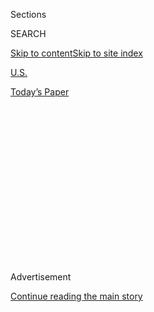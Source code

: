 <div id="app">

<div>

<div>

<div>

<div class="NYTAppHideMasthead css-1q2w90k e1suatyy0">

<div class="section css-ui9rw0 e1suatyy2">

<div class="css-eph4ug er09x8g0">

<div class="css-6n7j50">

</div>

<span class="css-1dv1kvn">Sections</span>

<div class="css-10488qs">

<span class="css-1dv1kvn">SEARCH</span>

</div>

[Skip to content](#site-content)[Skip to site
index](#site-index)

</div>

<div id="masthead-section-label" class="css-1wr3we4 eaxe0e00">

[U.S.](https://www.nytimes3xbfgragh.onion/section/us)

</div>

<div class="css-10698na e1huz5gh0">

</div>

</div>

<div id="masthead-bar-one" class="section hasLinks css-15hmgas e1csuq9d3">

<div class="css-uqyvli e1csuq9d0">

</div>

<div class="css-1uqjmks e1csuq9d1">

</div>

<div class="css-9e9ivx">

[](https://myaccount.nytimes3xbfgragh.onion/auth/login?response_type=cookie&client_id=vi)

</div>

<div class="css-1bvtpon e1csuq9d2">

[Today’s
Paper](https://www.nytimes3xbfgragh.onion/section/todayspaper)

</div>

</div>

</div>

</div>

<div data-aria-hidden="false">

<div id="site-content" data-role="main">

<div>

<div class="css-1aor85t" style="opacity:0.000000001;z-index:-1;visibility:hidden">

<div class="css-1hqnpie">

<div class="css-epjblv">

<span class="css-17xtcya">[U.S.](/section/us)</span><span class="css-x15j1o">|</span><span class="css-fwqvlz">Abortion
Foes, Emboldened by Trump, Promise ‘Onslaught’ of Tough
Restrictions</span>

</div>

<div class="css-k008qs">

<div class="css-1iwv8en">

<span class="css-18z7m18"></span>

<div>

</div>

</div>

<span class="css-1n6z4y">https://nyti.ms/2he5gQT</span>

<div class="css-1705lsu">

<div class="css-4xjgmj">

<div class="css-4skfbu" data-role="toolbar" data-aria-label="Social Media Share buttons, Save button, and Comments Panel with current comment count" data-testid="share-tools">

  - 
  - 
  - 
  - 
    
    <div class="css-6n7j50">
    
    </div>

  - 
  - 

</div>

</div>

</div>

</div>

</div>

</div>

<div class="css-13pd83m">

</div>

<div id="top-wrapper" class="css-1sy8kpn">

<div id="top-slug" class="css-l9onyx">

Advertisement

</div>

[Continue reading the main
story](#after-top)

<div class="ad top-wrapper" style="text-align:center;height:100%;display:block;min-height:250px">

<div id="top" class="place-ad" data-position="top" data-size-key="top">

</div>

</div>

<div id="after-top">

</div>

</div>

<div id="sponsor-wrapper" class="css-1hyfx7x">

<div id="sponsor-slug" class="css-19vbshk">

Supported by

</div>

[Continue reading the main
story](#after-sponsor)

<div id="sponsor" class="ad sponsor-wrapper" style="text-align:center;height:100%;display:block">

</div>

<div id="after-sponsor">

</div>

</div>

<div class="css-1vkm6nb ehdk2mb0">

# Abortion Foes, Emboldened by Trump, Promise ‘Onslaught’ of Tough Restrictions

</div>

<div class="css-79elbk" data-testid="photoviewer-wrapper">

<div class="css-z3e15g" data-testid="photoviewer-wrapper-hidden">

</div>

<div class="css-1a48zt4 ehw59r15" data-testid="photoviewer-children">

![<span class="css-16f3y1r e13ogyst0" data-aria-hidden="true">The Ohio
Statehouse last week. Lawmakers passed what would be the nation’s
toughest abortion restriction if signed into
law.</span><span class="css-cnj6d5 e1z0qqy90" itemprop="copyrightHolder"><span class="css-1ly73wi e1tej78p0">Credit...</span><span><span>Andrew
Spear for The New York
Times</span></span></span>](https://static01.graylady3jvrrxbe.onion/images/2016/12/12/us/12abortion2/12abortion2-articleInline.jpg?quality=75&auto=webp&disable=upscale)

</div>

</div>

<div class="css-xt80pu e12qa4dv0">

<div class="css-18e8msd">

<div class="css-vp77d3 epjyd6m0">

<div class="css-1baulvz">

By [<span class="css-1baulvz" itemprop="name">Sabrina
Tavernise</span>](http://www.nytimes3xbfgragh.onion/by/sabrina-tavernise)
and [<span class="css-1baulvz last-byline" itemprop="name">Sheryl Gay
Stolberg</span>](http://www.nytimes3xbfgragh.onion/by/sheryl-gay-stolberg)

</div>

</div>

  - Dec. 11,
    2016

  - 
    
    <div class="css-4xjgmj">
    
    <div class="css-d8bdto" data-role="toolbar" data-aria-label="Social Media Share buttons, Save button, and Comments Panel with current comment count" data-testid="share-tools">
    
      - 
      - 
      - 
      - 
        
        <div class="css-6n7j50">
        
        </div>
    
      - 
      - 
    
    </div>
    
    </div>

</div>

</div>

<div class="section meteredContent css-1r7ky0e" name="articleBody" itemprop="articleBody">

<div class="css-1fanzo5 StoryBodyCompanionColumn">

<div class="css-53u6y8">

COLUMBUS, Ohio — Christina Hagan, the youngest woman in the Ohio
Legislature, received a surprise last week. The toughest piece of
abortion legislation in the country — a bill she had championed for
years — suddenly passed.

The measure, which would ban abortions after a heartbeat is detected, as
early as six weeks, was long presumed dead. But now that Donald J. Trump
is headed to the White House, the political winds have changed, and it
passed with overwhelming majorities.

So did a bill banning abortions after 20 weeks. Neither contains
exceptions for rape and incest. Now Gov. John Kasich — a Republican who
is an ardent abortion opponent and onetime challenger to Mr. Trump — is
weighing whether to sign one or both.

“President-elect Trump has drastically shifted the dynamics,” said Ms.
Hagan, 28, a Republican who has served in the State House since 2011. “I
honestly could not have foreseen this victory a week or a month ago.”

</div>

</div>

<div class="css-1fanzo5 StoryBodyCompanionColumn">

<div class="css-53u6y8">

The effects of Mr. Trump’s victory are only beginning to be felt. But
one of the biggest changes is playing out in abortion politics. From the
composition of the Supreme Court (Mr. Trump has promised to nominate
staunchly anti-abortion justices), to efforts on Capitol Hill to enact a
permanent ban on taxpayer-financed abortions, to emboldened Republican
statehouses like the one in Ohio, combatants on both sides see legalized
abortion imperiled as it has not been for decades.

That includes, they agree, the possibility of overturning Roe v. Wade,
the landmark 1973 abortion decision, during the Trump presidency.

“This is the strongest the pro-life movement has been since 1973,” said
Marjorie Dannenfelser, the president of the Susan B. Anthony List, an
anti-abortion group, and the chairwoman of a coalition of abortion
opponents that worked to elect Mr. Trump. “We are dealing now with a
president who has not been playing the game in the way that other
presidents, including Republicans, have.”

Mr. Trump was elected after a decade of anti-abortion gains in state
legislatures; Ohio is the 18th state to adopt a 20-week abortion ban,
though two such bills, in Arizona and Idaho, did not survive
constitutional challenges in federal court. States that preserve rights,
like New York and California, are increasingly rare.

“I think we are standing on the precipice of a really dark time,” said
Ilyse Hogue, the president of Naral Pro-Choice America. She said that
Mr. Trump had “zero mandate” to roll back Roe, and that her group would
fight back hard; its fund-raising and membership are up.

</div>

</div>

<div class="css-1fanzo5 StoryBodyCompanionColumn">

<div class="css-53u6y8">

On Monday, the anti-abortion group [Americans United for
Life](http://www.aul.org/) is scheduled to release a 135-page report
describing what it calls “horrific abortion clinic conditions” in 32
states. Clarke Forsythe, the group’s acting president, said the report
was intended to be “an inspiration to state legislators” to enact new
restrictions, and as a “rebuke to the Supreme Court’s tragic decision”
to strike down a far-reaching Texas anti-abortion law in
June.

</div>

</div>

<div class="css-79elbk" data-testid="photoviewer-wrapper">

<div class="css-z3e15g" data-testid="photoviewer-wrapper-hidden">

</div>

<div class="css-1a48zt4 ehw59r15" data-testid="photoviewer-children">

![<span class="css-16f3y1r e13ogyst0" data-aria-hidden="true">“President-elect
Trump has drastically shifted the dynamics,” said Ohio State
Representative Christina Hagan, who championed the so-called heartbeat
bill.</span><span class="css-cnj6d5 e1z0qqy90" itemprop="copyrightHolder"><span class="css-1ly73wi e1tej78p0">Credit...</span><span>Andrew
Spear for The New York
Times</span></span>](https://static01.graylady3jvrrxbe.onion/images/2016/12/12/us/12abortion1/12abortion1-articleInline.jpg?quality=75&auto=webp&disable=upscale)

</div>

</div>

<div class="css-1fanzo5 StoryBodyCompanionColumn">

<div class="css-53u6y8">

In Texas, where abortion foes are still bruised by [that ruling,
S](https://www.nytimes3xbfgragh.onion/2016/06/28/us/supreme-court-texas-abortion.html)tate
Representative Jonathan Stickland has vowed [“an absolute onslaught of
pro-life
legislation”](https://www.texastribune.org/2016/06/27/whats-next-texas-abortion-restrictions/)
in 2017. He said Texas also might adopt a heartbeat bill.

Four states — Louisiana, Mississippi, North Dakota and South Dakota —
have adopted “trigger bans” that would automatically make abortion a
crime if the Supreme Court overturned Roe v. Wade, leaving it to the
states to decide on the legality of abortions. Mr. Strickland predicted
that states would start “filling up the pipeline” with anti-abortion
bills.

Others are more cautious.

“Instead of getting swept up in Trumpmania, let’s be realistic and
continue the incremental approach,” said Michael Gonidakis, president of
Ohio Right to Life, who pushed for Ohio’s 20-week ban. “Just because a
Republican president appoints a justice doesn’t mean that the court will
fall our way.”

In Tennessee, a grand jury recently issued [new felony
charges](http://www.nytimes3xbfgragh.onion/2016/11/29/us/tennessee-woman-accused-of-coat-hanger-abortion-faces-new-charges.html)
against a woman charged with trying to abort her 24-week-old fetus with
a coat hanger — a case that abortion-rights advocates are citing as a
throwback to the era of back-alley abortions.

Only four of the state’s 95 counties have abortion clinics. Now, said
Allison Glass, state director of Healthy and Free Tennessee, a coalition
of reproductive rights groups, advocates fear “a really extreme abortion
ban.”

</div>

</div>

<div class="css-1fanzo5 StoryBodyCompanionColumn">

<div class="css-53u6y8">

Mr. Trump’s emergence as a potent ally of the anti-abortion movement is
a surprise. Ms. Dannenfelser said she opposed him during the Republican
primaries, but mobilized 800 volunteers to work for Mr. Trump in the
general election after he committed in writing to her group’s four top
priorities — [a
letter](https://www.donaldjtrump.com/press-releases/trump-campaign-announces-national-co-chairs-of-pro-life-coalition)
she called “probably the most valuable piece of paper we’ll ever have.”

Those priorities include putting anti-abortion justices on the Supreme
Court; passing a national 20-week ban like Ohio’s; eliminating federal
money for Planned Parenthood as long as its clinics perform abortions;
and making permanent the Hyde Amendment, passed annually by Congress to
ban taxpayer-funded abortions.

“This is an attack on every single front,” said Representative Jan
Schakowsky, Democrat of Illinois, a longtime defender of abortion
rights. She predicted a “fierce battle,” beginning the day after Mr.
Trump’s inauguration, when thousands of women are expected to march on
Washington.

In Ohio, just about everyone seems surprised that the so-called
heartbeat bill passed. It would ban abortions after a fetal heartbeat
was detected, usually between six and eight weeks, which is often before
a woman even knows she is pregnant and is far earlier than any law on
the books in the United States.

Mainstream anti-abortion advocates opposed it on the grounds that it
would never survive a court challenge (similar laws were struck down in
North Dakota and Arkansas) and could mean a setback for their broader
strategy of weakening one of the pillars of American abortion
jurisprudence: the definition of medical viability of the fetus,
currently understood to be around 24 weeks.

“Every political adviser I spoke to told me not to carry this,” Ms.
Hagan said on Thursday, the last day of the state’s legislative session.
“They said: ‘That’s a lightning rod. Don’t touch
it.’”

</div>

</div>

<div class="css-79elbk" data-testid="photoviewer-wrapper">

<div class="css-z3e15g" data-testid="photoviewer-wrapper-hidden">

</div>

<div class="css-1a48zt4 ehw59r15" data-testid="photoviewer-children">

<div class="css-1xdhyk6 erfvjey0">

<span class="css-1ly73wi e1tej78p0">Image</span>

<div class="css-zjzyr8">

<div data-testid="lazyimage-container" style="height:262.5263157894737px">

</div>

</div>

</div>

<span class="css-16f3y1r e13ogyst0" data-aria-hidden="true">The check-in
area of Preterm, in suburban Cleveland, the largest abortion provider in
Ohio. Its phones have been ringing with people asking questions about
the state’s abortion
rules.</span><span class="css-cnj6d5 e1z0qqy90" itemprop="copyrightHolder"><span class="css-1ly73wi e1tej78p0">Credit...</span><span>Ty
Wright for The New York Times</span></span>

</div>

</div>

<div class="css-1fanzo5 StoryBodyCompanionColumn">

<div class="css-53u6y8">

For years it foundered. Janet Porter, president of Faith 2 Action, an
anti-abortion group, tried many things to get it passed. She sent
lawmakers teddy bears, roses and heart-shaped balloons. She reserved
parts of the Statehouse for prayer meetings and rallies. She rented a
small plane to fly overhead and drag a banner urging passage. Nothing
worked.

</div>

</div>

<div class="css-1fanzo5 StoryBodyCompanionColumn">

<div class="css-53u6y8">

But on Tuesday, the bill popped up on the schedule, folded into other
legislation at the last minute. Opponents were shocked.

“There were no hearings. No legislative process at all,” said Gabriel
Mann, the communications manager for Naral Pro-Choice Ohio. “Just all of
a sudden, hey, this bill is back. And boom, it passed.”

Even supporters were surprised.

“All of a sudden we discovered that, yes, lo and behold, we have life,”
Timothy E. Ginter, a Republican state representative, said. The first he
heard the bill would be considered, he said, was the day it passed. “The
heartbeat bill had a heartbeat,” he added.

Mr. Kasich has signed 17 anti-abortion measures since taking office in
2011, Mr. Mann said. During that time, the number of abortion providers
in the state has been cut to nine from 16.

Both bills, though overlapping, in theory could be signed into law. But
many abortion supporters say the heartbeat provision is less likely to
survive an immediate legal challenge, and thus a harder sell for Mr.
Kasich.

Clinics are worried. On a gray Friday outside Preterm, the largest
abortion provider in Ohio, which is in suburban Cleveland, a protester
yelled at people going inside. A few placards with pictures of babies
were propped up against metal lawn chairs dusted with snow.

</div>

</div>

<div class="css-1fanzo5 StoryBodyCompanionColumn">

<div class="css-53u6y8">

“Our phones have been ringing off the hook, primarily with the simple
question: Is abortion still legal in Ohio?” said Nancy R. Starner,
director of development and communications for Preterm. She said the
calls had started the day after the heartbeat bill passed.

Angel Rucker, director of clinical services for Preterm, said 20 weeks
was roughly the time when ultrasounds determined fetal anomalies.

“It’s very scary,” she said of the new legislation. “I’m quite concerned
for women.”

After winning election, Mr. Trump told [“60
Minutes”](http://www.nytimes3xbfgragh.onion/2016/11/14/us/politics/donald-trump-twitter-white-house.html)
that if Roe were overturned, some women seeking abortions “might have to
go to another state.” But Peggy B. Lehner, a Republican state senator in
Ohio and the principal sponsor of the legislation calling for a 20-week
abortion ban, said that would “create chaos.” She wants abortion banned
outright. But the closer that moment comes, she said, the fiercer the
abortion rights resistance will get.

“Abortion has been part of our culture for the last 50 years,” Ms.
Lehner said. “It’s not just going to go away.”

</div>

</div>

</div>

<div>

</div>

<div>

</div>

<div>

</div>

<div>

<div id="bottom-wrapper" class="css-1ede5it">

<div id="bottom-slug" class="css-l9onyx">

Advertisement

</div>

[Continue reading the main
story](#after-bottom)

<div id="bottom" class="ad bottom-wrapper" style="text-align:center;height:100%;display:block;min-height:90px">

</div>

<div id="after-bottom">

</div>

</div>

</div>

</div>

</div>

## Site Index

<div>

</div>

## Site Information Navigation

  - [© <span>2020</span> <span>The New York Times
    Company</span>](https://help.nytimes3xbfgragh.onion/hc/en-us/articles/115014792127-Copyright-notice)

<!-- end list -->

  - [NYTCo](https://www.nytco.com/)
  - [Contact
    Us](https://help.nytimes3xbfgragh.onion/hc/en-us/articles/115015385887-Contact-Us)
  - [Work with us](https://www.nytco.com/careers/)
  - [Advertise](https://nytmediakit.com/)
  - [T Brand Studio](http://www.tbrandstudio.com/)
  - [Your Ad
    Choices](https://www.nytimes3xbfgragh.onion/privacy/cookie-policy#how-do-i-manage-trackers)
  - [Privacy](https://www.nytimes3xbfgragh.onion/privacy)
  - [Terms of
    Service](https://help.nytimes3xbfgragh.onion/hc/en-us/articles/115014893428-Terms-of-service)
  - [Terms of
    Sale](https://help.nytimes3xbfgragh.onion/hc/en-us/articles/115014893968-Terms-of-sale)
  - [Site
    Map](https://spiderbites.nytimes3xbfgragh.onion)
  - [Help](https://help.nytimes3xbfgragh.onion/hc/en-us)
  - [Subscriptions](https://www.nytimes3xbfgragh.onion/subscription?campaignId=37WXW)

</div>

</div>

</div>

</div>
